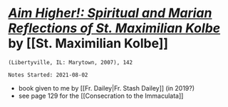 
# [*Aim Higher!: Spiritual and Marian Reflections of St. Maximilian Kolbe*](https://www.amazon.com/Aim-higher-Spiritual-reflections-Maximilian/dp/0913382590) by [[St. Maximilian Kolbe]]

`(Libertyville, IL: Marytown, 2007), 142`

`Notes Started: 2021-08-02`

- book given to me by [[Fr. Dailey|Fr. Stash Dailey]] (in 2019?)
- see page 129 for the [[Consecration to the Immaculata]]